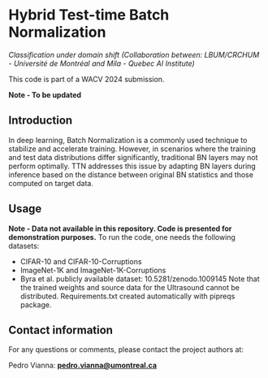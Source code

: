 # Hybrid Test-time Batch Normalization

_Classification under domain shift_ 
_(Collaboration between: LBUM/CRCHUM - Université de Montréal and Mila - Quebec AI Institute)_  

This code is part of a WACV 2024 submission.  

**Note  - To be updated**  

## Introduction
In deep learning, Batch Normalization is a commonly used technique to stabilize and accelerate training. However, in scenarios where the training and test data distributions differ significantly, traditional BN layers may not perform optimally. TTN addresses this issue by adapting BN layers during inference based on the distance between original BN statistics and those computed on target data.

## Usage
**Note  - Data not available in this repository. Code is presented for demonstration purposes.**
To run the code, one needs the following datasets:
- CIFAR-10 and CIFAR-10-Corruptions
- ImageNet-1K and ImageNet-1K-Corruptions
- Byra et al. publicly available dataset: 10.5281/zenodo.1009145
Note that the trained weights and source data for the Ultrasound cannot be distributed.
Requirements.txt created automatically with pipreqs package.

## Contact information
For any questions or comments, please contact the project authors at:

Pedro Vianna: **pedro.vianna@umontreal.ca**  
